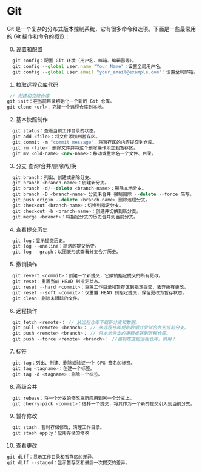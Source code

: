 # Git
Git 是一个复杂的分布式版本控制系统，它有很多命令和选项。下面是一些最常用的 Git 操作和命令的概览：

  0. 设置和配置
  ```js
    git config：配置 Git 环境（用户名、邮箱、编辑器等）。
    git config --global user.name "Your Name"：设置全局用户名。
    git config --global user.email "your_email@example.com"：设置全局邮箱。
  ```

  1. 拉取远程仓库代码
  ```js
   // 创建和克隆仓库
  git init：在当前目录初始化一个新的 Git 仓库。
  git clone <url>：克隆一个远程仓库到本地。

  ```

  2. 基本快照制作
  ``` js
    git status：查看当前工作目录的状态。
    git add <file>：将文件添加到暂存区。
    git commit -m "commit message"：将暂存区的内容提交到仓库。
    git rm <file>：删除文件并将这个删除操作添加到暂存区。
    git mv <old-name> <new-name>：移动或重命名一个文件、目录。
  ```

  3. 分支 查询/合并/删除/切换 
  ```js
    git branch：列出、创建或删除分支。
    git branch <branch-name>：创建新分支。
    git branch -d/--delete <branch-name>：删除本地分支。
    git branch -D <branch-name> 分支未合并 强制删除 --delete --force 简写。
    git push origin --delete <branch-name> 删除远程分支。
    git checkout <branch-name>：切换到指定分支。
    git checkout -b <branch-name>：创建并切换到新分支。
    git merge <branch>：将指定分支的历史合并到当前分支。
  ```

  4. 查看提交历史
  ```js
    git log：显示提交历史。
    git log --oneline：简洁的提交历史。
    git log --graph：以图表形式查看分支合并历史。
  ```

  5. 撤销操作
  ```js
    git revert <commit>：创建一个新提交，它撤销指定提交的所有更改。
    git reset：重置当前 HEAD 到指定状态。
    git reset --hard <commit>：重置工作目录和暂存区到指定提交，丢弃所有更改。
    git reset --soft <commit>：仅重置 HEAD 到指定提交，保留更改为暂存状态。
    git clean：删除未跟踪的文件。

  ```
  6. 远程操作
  ```js
    git fetch <remote>： // 从远程仓库下载新分支和数据。
    git pull <remote> <branch>： // 从远程仓库提取数据并尝试合并到当前分支。
    git push <remote> <branch>： // 将本地分支的更新推送到远程仓库。
    git push --force <remote> <branch>： //强制推送到远程仓库，慎用！

  ```

  7. 标签
  ```js
    git tag：列出、创建、删除或验证一个 GPG 签名的标签。
    git tag <tagname>：创建一个标签。
    git tag -d <tagname>：删除一个标签。
  ```

  8. 高级合并
  ```js
    git rebase：将一个分支的修改重新应用到另一个分支上。
    git cherry-pick <commit>：选择一个提交，将其作为一个新的提交引入到当前分支。
  ```

  9. 暂存修改
  ```javascript
    git stash：暂时存储修改，清理工作目录。
    git stash apply：应用存储的修改
  ```

  10. 查看更改
  ```javascript
  git diff：显示工作目录和暂存区的差异。
  git diff --staged：显示暂存区和最后一次提交的差异。
  ```


